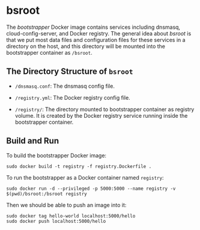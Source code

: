 # bsroot

The *bootstrapper* Docker image contains services including dnsmasq,
cloud-config-server, and Docker registry.  The general idea about
*bsroot* is that we put most data files and configuration files for
these services in a directory on the host, and this directory will be
mounted into the bootstrapper container as `/bsroot`.

## The Directory Structure of `bsroot` 

- `/dnsmasq.conf`: The dnsmasq config file.

- `/registry.yml`: The Docker registry config file.

- `/registry/`: The directory mounted to bootstrapper container as
  registry volume. It is created by the Docker registry service
  running inside the bootstrapper container.

## Build and Run

To build the bootstrapper Docker image:
```
sudo docker build -t registry -f registry.Dockerfile .
```

To run the bootstrapper as a Docker container named `registry`:
```
sudo docker run -d --privileged -p 5000:5000 --name registry -v $(pwd)/bsroot:/bsroot registry
```

Then we should be able to push an image into it:
```
sudo docker tag hello-world localhost:5000/hello
sudo docker push localhost:5000/hello
```
